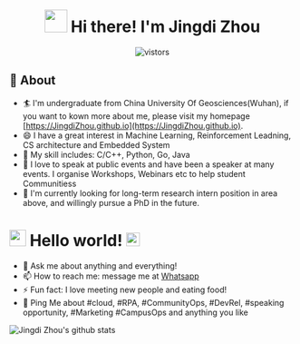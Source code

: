 <!-- Heading -->
<h1 align="center"><img src = "https://raw.githubusercontent.com/MartinHeinz/MartinHeinz/master/wave.gif" width = 40px> Hi there! I'm Jingdi Zhou</h3>
<p align="center">
  <img src="https://visitor-badge.glitch.me/badge?page_id=JingdiZhou" alt="vistors" />
</p>

  
## 🧐 About

- 🏄‍ I'm undergraduate from China University Of Geosciences(Wuhan), if you want to kown more about me, please visit my homepage  [https://JingdiZhou.github.io](https://JingdiZhou.github.io).
- 😄 I have a great interest in Machine Learning, Reinforcement Leadning, CS architecture and Embedded System
- 🔭 My skill includes: C/C++, Python, Go, Java
- 🌱 I love to speak at public events and have been a speaker at many events. I organise Workshops, Webinars etc to help student Communitiess
- 👯 I'm currently looking for long-term research intern position in area above, and willingly pursue a PhD in the future.

# <img src="https://github.com/TheDudeThatCode/TheDudeThatCode/blob/master/Assets/Hi.gif" width="29px"> Hello world!&nbsp;<img src="https://github.com/TheDudeThatCode/TheDudeThatCode/blob/master/Assets/Earth.gif" width="24px">

- 💬 Ask me about anything and everything!
- 📫 How to reach me: message me at [Whatsapp](https://wa.me/919829599750)
- ⚡ Fun fact: I love meeting new people and eating food!
- 💬 Ping Me about #cloud, #RPA, #CommunityOps, #DevRel, #speaking opportunity, #Marketing #CampusOps and anything you like


![Jingdi Zhou's github stats](https://github-readme-stats.vercel.app/api?username=JingdiZhou&show_icons=true)

<!--
**sakshamtaneja21/sakshamtaneja21** is a ✨ _special_ ✨ repository because its `README.md` (this file) appears on your GitHub profile.

🤔

-->

